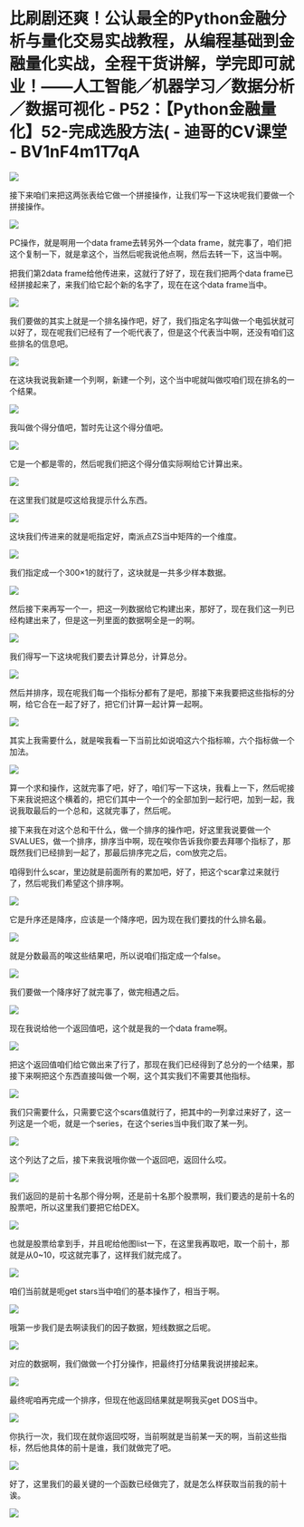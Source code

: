 # 比刷剧还爽！公认最全的Python金融分析与量化交易实战教程，从编程基础到金融量化实战，全程干货讲解，学完即可就业！——人工智能／机器学习／数据分析／数据可视化 - P52：【Python金融量化】52-完成选股方法( - 迪哥的CV课堂 - BV1nF4m1T7qA

![](img/2754c184e11cedcd643c4a502930ef93_0.png)

接下来咱们来把这两张表给它做一个拼接操作，让我们写一下这块呢我们要做一个拼接操作。

![](img/2754c184e11cedcd643c4a502930ef93_2.png)

PC操作，就是啊用一个data frame去转另外一个data frame，就完事了，咱们把这个复制一下，就是拿这个，当然后呢我说他点啊，然后去转一下，这当中啊。

把我们第2data frame给他传进来，这就行了好了，现在我们把两个data frame已经拼接起来了，来我们给它起个新的名字了，现在在这个data frame当中。



![](img/2754c184e11cedcd643c4a502930ef93_4.png)

我们要做的其实上就是一个排名操作吧，好了，我们指定名字叫做一个电弧状就可以好了，现在呢我们已经有了一个呃代表了，但是这个代表当中啊，还没有咱们这些排名的信息吧。



![](img/2754c184e11cedcd643c4a502930ef93_6.png)

在这块我说我新建一个列啊，新建一个列，这个当中呢就叫做哎咱们现在排名的一个结果。

![](img/2754c184e11cedcd643c4a502930ef93_8.png)

我叫做个得分值吧，暂时先让这个得分值吧。

![](img/2754c184e11cedcd643c4a502930ef93_10.png)

它是一个都是零的，然后呢我们把这个得分值实际啊给它计算出来。

![](img/2754c184e11cedcd643c4a502930ef93_12.png)

在这里我们就是哎这给我提示什么东西。

![](img/2754c184e11cedcd643c4a502930ef93_14.png)

这块我们传进来的就是呃指定好，南派点ZS当中矩阵的一个维度。

![](img/2754c184e11cedcd643c4a502930ef93_16.png)

我们指定成一个300×1的就行了，这块就是一共多少样本数据。

![](img/2754c184e11cedcd643c4a502930ef93_18.png)

然后接下来再写一个一，把这一列数据给它构建出来，那好了，现在我们这一列已经构建出来了，但是这一列里面的数据啊全是一的啊。



![](img/2754c184e11cedcd643c4a502930ef93_20.png)

我们得写一下这块呢我们要去计算总分，计算总分。

![](img/2754c184e11cedcd643c4a502930ef93_22.png)

然后并排序，现在呢我们每一个指标分都有了是吧，那接下来我要把这些指标的分啊，给它合在一起了好了，把它们计算一起计算一起啊。



![](img/2754c184e11cedcd643c4a502930ef93_24.png)

其实上我需要什么，就是唉我看一下当前比如说咱这六个指标嘛，六个指标做一个加法。

![](img/2754c184e11cedcd643c4a502930ef93_26.png)

算一个求和操作，这就完事了吧，好了，咱们写一下这块，我看上一下，然后呢接下来我说把这个横着的，把它们其中一个一个的全部加到一起行吧，加到一起，我说我取最后的一个总和，这就完事了，然后呢。

接下来我在对这个总和干什么，做一个排序的操作吧，好这里我说要做一个SVALUES，做一个排序，排序当中啊，现在唉你告诉我你要去拜哪个指标了，那既然我们已经排到一起了，那最后排序完之后，com放完之后。

咱得到什么scar，里边就是前面所有的累加吧，好了，把这个scar拿过来就行了，然后呢我们希望这个排序啊。



![](img/2754c184e11cedcd643c4a502930ef93_28.png)

它是升序还是降序，应该是一个降序吧，因为现在我们要找的什么排名最。

![](img/2754c184e11cedcd643c4a502930ef93_30.png)

就是分数最高的唉这些结果吧，所以说咱们指定成一个false。

![](img/2754c184e11cedcd643c4a502930ef93_32.png)

我们要做一个降序好了就完事了，做完相遇之后。

![](img/2754c184e11cedcd643c4a502930ef93_34.png)

现在我说给他一个返回值吧，这个就是我的一个data frame啊。

![](img/2754c184e11cedcd643c4a502930ef93_36.png)

把这个返回值咱们给它做出来了行了，那现在我们已经得到了总分的一个结果，那接下来啊把这个东西直接叫做一个啊，这个其实我们不需要其他指标。



![](img/2754c184e11cedcd643c4a502930ef93_38.png)

我们只需要什么，只需要它这个scars值就行了，把其中的一列拿过来好了，这一列这是一个呃，就是一个series，在这个series当中我们取了某一列。



![](img/2754c184e11cedcd643c4a502930ef93_40.png)

这个列达了之后，接下来我说哦你做一个返回吧，返回什么哎。

![](img/2754c184e11cedcd643c4a502930ef93_42.png)

我们返回的是前十名那个得分啊，还是前十名那个股票啊，我们要选的是前十名的股票吧，所以这里我们要把它给DEX。



![](img/2754c184e11cedcd643c4a502930ef93_44.png)

也就是股票给拿到手，并且呢给他图list一下，在这里我再取吧，取一个前十，那就是从0~10，哎这就完事了，这样我们就完成了。



![](img/2754c184e11cedcd643c4a502930ef93_46.png)

咱们当前就是呃get stars当中咱们的基本操作了，相当于啊。

![](img/2754c184e11cedcd643c4a502930ef93_48.png)

哦第一步我们是去啊读我们的因子数据，短线数据之后呢。

![](img/2754c184e11cedcd643c4a502930ef93_50.png)

对应的数据啊，我们做做一个打分操作，把最终打分结果我说拼接起来。

![](img/2754c184e11cedcd643c4a502930ef93_52.png)

最终呢咱再完成一个排序，但现在他返回结果就是啊我买get DOS当中。

![](img/2754c184e11cedcd643c4a502930ef93_54.png)

你执行一次，我们现在就你返回哎呀，当前啊就是当前某一天的啊，当前这些指标，然后他具体的前十是谁，我们就做完了吧。



![](img/2754c184e11cedcd643c4a502930ef93_56.png)

好了，这里我们的最关键的一个函数已经做完了，就是怎么样获取当前我的前十诶。

![](img/2754c184e11cedcd643c4a502930ef93_58.png)
